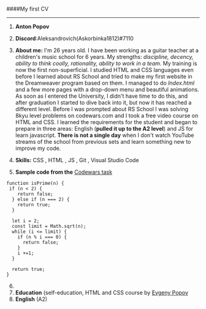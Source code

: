 ####My first CV
__________________
1. **Anton Popov**

2. **Discord**:Aleksandrovich(Askorbinka1812)#7110

3. **About me:** I'm 26 years old. I have been working as a guitar teacher at a children's music school for 6 years. My strengths: *discipline, decency, ability to think coolly, rationality, ability to work in a team.* My training is now the first non-superficial. I studied HTML and CSS languages even before I learned about RS School and tried to make my first website in the Dreamweaver program based on them. I managed to do *Index.html* and a few more pages with a drop-down menu and beautiful animations. As soon as I entered the University, I didn't have time to do this, and after graduation I started to dive back into it, but now it has reached a different level. Before I was prompted about RS School I was solving 8kyu level problems on codewars.com and I took a free video course on HTML and CSS. I learned the requirements for the student and began to prepare in three areas: English (**pulled it up to the A2 level**) and JS for learn javascript. **There is not a single day** when I don't watch YouTube streams of the school from previous sets and learn something new to improve my code.

4. **Skills:** CSS , HTML , JS , Git , Visual Studio Code

5. **Sample code from the** [Codewars task](https://www.codewars.com/kata/5262119038c0985a5b00029f)

```
function isPrime(n) {
 if (n < 2) {
    return false;
  } else if (n === 2) {
    return true;
  }

  let i = 2;
  const limit = Math.sqrt(n);
  while (i <= limit) {
    if (n % i === 0) {
      return false;
    }
    i +=1;
  }
  
  return true;
}
```
6.
7. **Education** (self-education, HTML and CSS course by [Evgeny Popov](http://samouchitelbox.ru/html-video-popov.html)
8. **English** (A2)